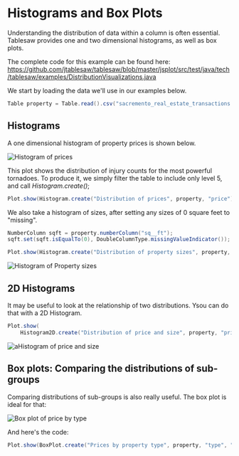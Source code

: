 # Histograms and Box Plots

Understanding the distribution of data within a column is often essential. Tablesaw provides one and two dimensional histograms, as well as box plots.  

The complete code for this example can be found here: 
https://github.com/jtablesaw/tablesaw/blob/master/jsplot/src/test/java/tech/tablesaw/examples/DistributionVisualizations.java

We start by loading the data we'll use in our examples below. 

```Java
Table property = Table.read().csv("sacremento_real_estate_transactions.csv");
```

## Histograms

A one dimensional histogram of property prices is shown below. 

![Histogram of prices](https://tlabs-data.github.io/tablesaw/userguide/images/eda/histogram1.png)

This plot shows the distribution of injury counts for the most powerful tornadoes. To produce it, we simply filter the table to include only level 5, and call *Histogram.create()*;

```Java
Plot.show(Histogram.create("Distribution of prices", property, "price"));
```

We also take a histogram of sizes, after setting any sizes of 0 square feet to "missing".

```java
NumberColumn sqft = property.numberColumn("sq__ft");
sqft.set(sqft.isEqualTo(0), DoubleColumnType.missingValueIndicator());

Plot.show(Histogram.create("Distribution of property sizes", property, "sq__ft"));
```

![Histogram of Property sizes](https://tlabs-data.github.io/tablesaw/userguide/images/eda/histogram2.png)

## 2D Histograms

It may be useful to look at the relationship of two distributions. Ysou can do that with a 2D Histogram. 

```Java
Plot.show(
    Histogram2D.create("Distribution of price and size", property, "price", "sq__ft"));
```

![aHistogram of price and size](https://tlabs-data.github.io/tablesaw/userguide/images/eda/histogram2d.png)

## Box plots: Comparing the distributions of sub-groups

Comparing distributions of sub-groups is also really useful.  The box plot is ideal for that:  

![Box plot of price by type](https://tlabs-data.github.io/tablesaw/userguide/images/eda/box1.png)

And here's the code:

```java
Plot.show(BoxPlot.create("Prices by property type", property, "type", "price"));
```

